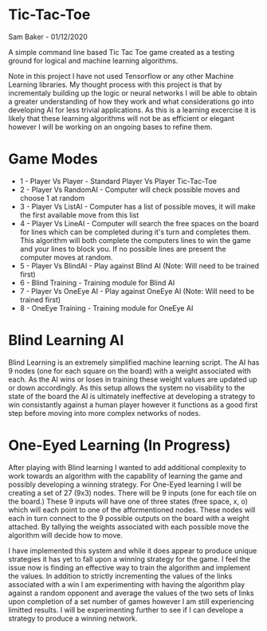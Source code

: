 # Tic-Tac-Toe

Sam Baker - 01/12/2020

 A simple command line based Tic Tac Toe game created as a testing ground for logical and machine learning algorithms.
 
 Note in this project I have not used Tensorflow or any other Machine Learning libraries. My thought process with this project is that by incrementaly building up the logic or neural networks I will be able to obtain a greater understanding of how they work and what considerations go into developing AI for less trivial applications. As this is a learning excercise it is likely that these learning algorithms will not be as efficient or elegant however I will be working on an ongoing bases to refine them.

 # Game Modes

  - 1 - Player Vs Player - Standard Player Vs Player Tic-Tac-Toe
  - 2 - Player Vs RandomAI - Computer will check possible moves and choose 1 at random
  - 3 - Player Vs ListAI - Computer has a list of possible moves, it will make the first available move from this list
  - 4 - Player Vs LineAI - Computer will search the free spaces on the board for lines which can be completed during it's turn and completes them. This algorithm will both complete the computers lines to win the game and your lines to block you. If no possible lines are present the computer moves at random.
  - 5 - Player Vs BlindAI - Play against Blind AI (Note: Will need to be trained first) 
  - 6 - Blind Training - Training module for Blind AI
  - 7 - Player Vs OneEye AI - Play against OneEye AI (Note: Will need to be trained first) 
  - 8 - OneEye Training - Training module for OneEye AI

  # Blind Learning AI
  
  Blind Learning is an extremely simplified machine learning script. The AI has 9 nodes (one for each square on the board) with a weight associated with each. As the AI wins or loses in training these weight values are updated up or down accordingly. As this setup allows the system no visability to the state of the board the AI is ultimately ineffective at developing a strategy to win consistantly against a human player however it functions as a good first step before moving into more complex networks of nodes.
  
# One-Eyed Learning (In Progress)

 After playing with Blind learning I wanted to add additional complexity to work towards an algorithm with the capability of learning the game and possibly developing a winning strategy. For One-Eyed learning I will be creating a set of 27 (9x3) nodes. There will be 9 inputs (one for each tile on the board.) These 9 inputs will have one of three states (free space, x, o) which will each point to one of the afformentioned nodes. These nodes will each in turn connect to the 9 possible outputs on the board with a weight attached. By tallying the weights associated with each possible move the algorithm will decide how to move.
 
  I have implemented this system and while it does appear to produce unique strategies it has yet to fall upon a winning strategy for the game. I feel the issue now is finding an effective way to train the algorithm and implement the values. In addition to strictly incrementing the values of the links associated with a win I am experimenting with having the algorithm play against a random opponent and average the values of the two sets of links upon completion of a set number of games however I am still experiencing limitted results. I will be experimenting further to see if I can develope a strategy to produce a winning network.
